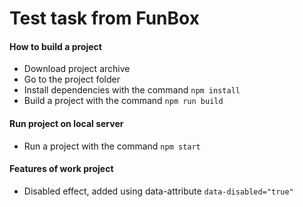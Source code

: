 # Test task from FunBox

#### How to build a project
- Download project archive
- Go to the project folder
- Install dependencies with the command `npm install`
- Build a project with the command `npm run build`

#### Run project on local server
- Run a project with the command `npm start`

#### Features of work project
- Disabled effect, added using data-attribute `data-disabled="true"`
